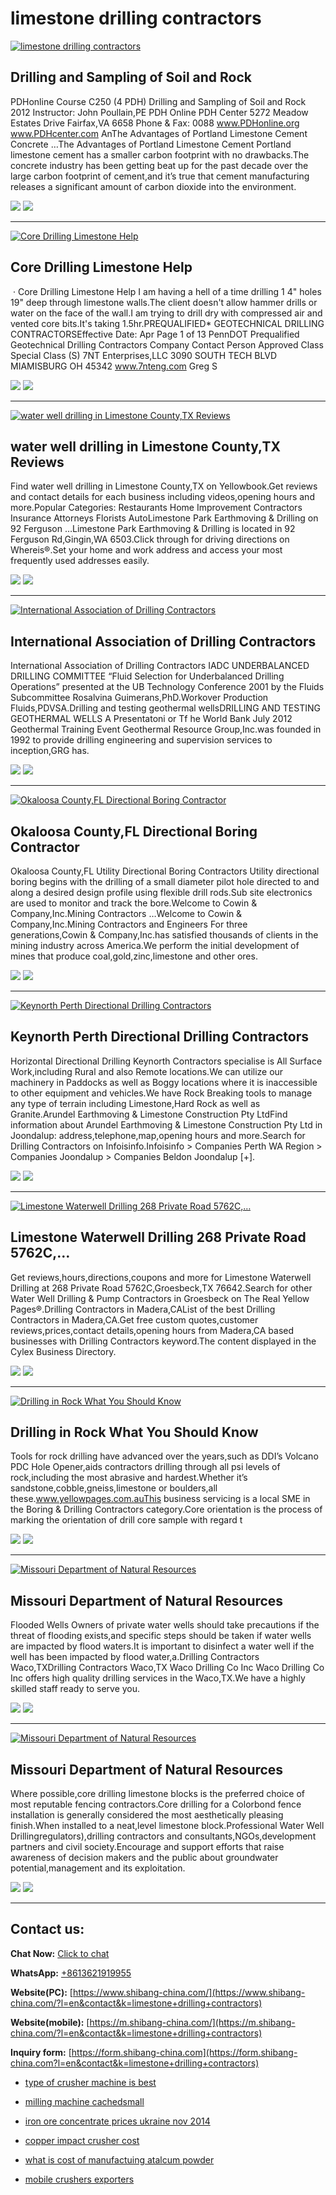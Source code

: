 # limestone drilling contractors

<a href="https://swt.shibang-china.com/?l=en&img&k=limestone+drilling+contractors" target="_blank">![limestone drilling contractors](http://static.shibang-china.com/all-800x300/556.jpg)</a>

## Drilling and Sampling of Soil and Rock
PDHonline Course C250 (4 PDH) Drilling and Sampling of Soil and Rock 2012 Instructor: John Poullain,PE PDH Online PDH Center 5272 Meadow Estates Drive Fairfax,VA 6658 Phone &amp; Fax: 0088 www.PDHonline.org www.PDHcenter.com AnThe Advantages of Portland Limestone Cement Concrete …The Advantages of Portland Limestone Cement Portland limestone cement has a smaller carbon footprint with no drawbacks.The concrete industry has been getting beat up for the past decade over the large carbon footprint of cement,and it’s true that cement manufacturing releases a significant amount of carbon dioxide into the environment.


<a href="https://whatsapp.shibangsoft.com/WhatsApp.php" target="_blank" title="WhatsApp">![](http://static.shibang-china.com/icon/whatsapp.png)</a> <a href="https://swt.shibang-china.com/?l=en&icon&k=limestone+drilling+contractors" target="_blank">![](http://static.shibang-china.com/icon/chat-en.png)</a>

---

<a href="https://swt.shibang-china.com/?l=en&img&k=limestone+drilling+contractors" target="_blank">![Core Drilling Limestone Help](http://static.shibang-china.com/all-800x300/1229.jpg)</a>

## Core Drilling Limestone Help
&nbsp;&#0183;&#32;Core Drilling Limestone Help I am having a hell of a time drilling 1 4&quot; holes 19&quot; deep through limestone walls.The client doesn't allow hammer drills or water on the face of the wall.I am trying to drill dry with compressed air and vented core bits.It's taking 1.5hr.PREQUALIFIED* GEOTECHNICAL DRILLING CONTRACTORSEffective Date: Apr Page 1 of 13 PennDOT Prequalified Geotechnical Drilling Contractors Company Contact Person Approved Class Special Class (S) 7NT Enterprises,LLC 3090 SOUTH TECH BLVD MIAMISBURG OH 45342 www.7nteng.com Greg S


<a href="https://whatsapp.shibangsoft.com/WhatsApp.php" target="_blank" title="WhatsApp">![](http://static.shibang-china.com/icon/whatsapp.png)</a> <a href="https://swt.shibang-china.com/?l=en&icon&k=limestone+drilling+contractors" target="_blank">![](http://static.shibang-china.com/icon/chat-en.png)</a>

---

<a href="https://swt.shibang-china.com/?l=en&img&k=limestone+drilling+contractors" target="_blank">![water well drilling in Limestone County,TX Reviews](http://static.shibang-china.com/all-800x300/31.jpg)</a>

## water well drilling in Limestone County,TX Reviews
Find water well drilling in Limestone County,TX on Yellowbook.Get reviews and contact details for each business including videos,opening hours and more.Popular Categories: Restaurants Home Improvement Contractors Insurance Attorneys Florists AutoLimestone Park Earthmoving &amp; Drilling on 92 Ferguson …Limestone Park Earthmoving &amp; Drilling is located in 92 Ferguson Rd,Gingin,WA 6503.Click through for driving directions on Whereis&#174;.Set your home and work address and access your most frequently used addresses easily.


<a href="https://whatsapp.shibangsoft.com/WhatsApp.php" target="_blank" title="WhatsApp">![](http://static.shibang-china.com/icon/whatsapp.png)</a> <a href="https://swt.shibang-china.com/?l=en&icon&k=limestone+drilling+contractors" target="_blank">![](http://static.shibang-china.com/icon/chat-en.png)</a>

---

<a href="https://swt.shibang-china.com/?l=en&img&k=limestone+drilling+contractors" target="_blank">![International Association of Drilling Contractors](http://static.shibang-china.com/all-800x300/668.jpg)</a>

## International Association of Drilling Contractors
International Association of Drilling Contractors IADC UNDERBALANCED DRILLING COMMITTEE “Fluid Selection for Underbalanced Drilling Operations” presented at the UB Technology Conference 2001 by the Fluids Subcommittee Rosalvina Guimerans,PhD.Workover Production Fluids,PDVSA.Drilling and testing geothermal wellsDRILLING AND TESTING GEOTHERMAL WELLS A Presentatoni or Tf he World Bank July 2012 Geothermal Training Event Geothermal Resource Group,Inc.was founded in 1992 to provide drilling engineering and supervision services to inception,GRG has.


<a href="https://whatsapp.shibangsoft.com/WhatsApp.php" target="_blank" title="WhatsApp">![](http://static.shibang-china.com/icon/whatsapp.png)</a> <a href="https://swt.shibang-china.com/?l=en&icon&k=limestone+drilling+contractors" target="_blank">![](http://static.shibang-china.com/icon/chat-en.png)</a>

---

<a href="https://swt.shibang-china.com/?l=en&img&k=limestone+drilling+contractors" target="_blank">![Okaloosa County,FL Directional Boring Contractor](http://static.shibang-china.com/all-800x300/7.jpg)</a>

## Okaloosa County,FL Directional Boring Contractor
Okaloosa County,FL Utility Directional Boring Contractors Utility directional boring begins with the drilling of a small diameter pilot hole directed to and along a desired design profile using flexible drill rods.Sub site electronics are used to monitor and track the bore.Welcome to Cowin &amp; Company,Inc.Mining Contractors …Welcome to Cowin &amp; Company,Inc.Mining Contractors and Engineers For three generations,Cowin &amp; Company,Inc.has satisfied thousands of clients in the mining industry across America.We perform the initial development of mines that produce coal,gold,zinc,limestone and other ores.


<a href="https://whatsapp.shibangsoft.com/WhatsApp.php" target="_blank" title="WhatsApp">![](http://static.shibang-china.com/icon/whatsapp.png)</a> <a href="https://swt.shibang-china.com/?l=en&icon&k=limestone+drilling+contractors" target="_blank">![](http://static.shibang-china.com/icon/chat-en.png)</a>

---

<a href="https://swt.shibang-china.com/?l=en&img&k=limestone+drilling+contractors" target="_blank">![Keynorth Perth Directional Drilling Contractors](http://static.shibang-china.com/all-800x300/68.jpg)</a>

## Keynorth Perth Directional Drilling Contractors
Horizontal Directional Drilling Keynorth Contractors specialise is All Surface Work,including Rural and also Remote locations.We can utilize our machinery in Paddocks as well as Boggy locations where it is inaccessible to other equipment and vehicles.We have Rock Breaking tools to manage any type of terrain including Limestone,Hard Rock as well as Granite.Arundel Earthmoving &amp; Limestone Construction Pty LtdFind information about Arundel Earthmoving &amp; Limestone Construction Pty Ltd in Joondalup: address,telephone,map,opening hours and more.Search for Drilling Contractors on Infoisinfo.Infoisinfo &gt; Companies Perth WA Region &gt; Companies Joondalup &gt; Companies Beldon Joondalup [+].


<a href="https://whatsapp.shibangsoft.com/WhatsApp.php" target="_blank" title="WhatsApp">![](http://static.shibang-china.com/icon/whatsapp.png)</a> <a href="https://swt.shibang-china.com/?l=en&icon&k=limestone+drilling+contractors" target="_blank">![](http://static.shibang-china.com/icon/chat-en.png)</a>

---

<a href="https://swt.shibang-china.com/?l=en&img&k=limestone+drilling+contractors" target="_blank">![Limestone Waterwell Drilling 268 Private Road 5762C,…](http://static.shibang-china.com/all-800x300/412.jpg)</a>

## Limestone Waterwell Drilling 268 Private Road 5762C,…
Get reviews,hours,directions,coupons and more for Limestone Waterwell Drilling at 268 Private Road 5762C,Groesbeck,TX 76642.Search for other Water Well Drilling &amp; Pump Contractors in Groesbeck on The Real Yellow Pages&#174;.Drilling Contractors in Madera,CAList of the best Drilling Contractors in Madera,CA.Get free custom quotes,customer reviews,prices,contact details,opening hours from Madera,CA based businesses with Drilling Contractors keyword.The content displayed in the Cylex Business Directory.


<a href="https://whatsapp.shibangsoft.com/WhatsApp.php" target="_blank" title="WhatsApp">![](http://static.shibang-china.com/icon/whatsapp.png)</a> <a href="https://swt.shibang-china.com/?l=en&icon&k=limestone+drilling+contractors" target="_blank">![](http://static.shibang-china.com/icon/chat-en.png)</a>

---

<a href="https://swt.shibang-china.com/?l=en&img&k=limestone+drilling+contractors" target="_blank">![Drilling in Rock What You Should Know](http://static.shibang-china.com/all-800x300/1531.jpg)</a>

## Drilling in Rock What You Should Know
Tools for rock drilling have advanced over the years,such as DDI’s Volcano PDC Hole Opener,aids contractors drilling through all psi levels of rock,including the most abrasive and hardest.Whether it’s sandstone,cobble,gneiss,limestone or boulders,all these.www.yellowpages.com.auThis business servicing is a local SME in the Boring &amp; Drilling Contractors category.Core orientation is the process of marking the orientation of drill core sample with regard t


<a href="https://whatsapp.shibangsoft.com/WhatsApp.php" target="_blank" title="WhatsApp">![](http://static.shibang-china.com/icon/whatsapp.png)</a> <a href="https://swt.shibang-china.com/?l=en&icon&k=limestone+drilling+contractors" target="_blank">![](http://static.shibang-china.com/icon/chat-en.png)</a>

---

<a href="https://swt.shibang-china.com/?l=en&img&k=limestone+drilling+contractors" target="_blank">![Missouri Department of Natural Resources](http://static.shibang-china.com/all-800x300/1415.jpg)</a>

## Missouri Department of Natural Resources
Flooded Wells Owners of private water wells should take precautions if the threat of flooding exists,and specific steps should be taken if water wells are impacted by flood waters.It is important to disinfect a water well if the well has been impacted by flood water,a.Drilling Contractors Waco,TXDrilling Contractors Waco,TX Waco Drilling Co Inc Waco Drilling Co Inc offers high quality drilling services in the Waco,TX.We have a highly skilled staff ready to serve you.


<a href="https://whatsapp.shibangsoft.com/WhatsApp.php" target="_blank" title="WhatsApp">![](http://static.shibang-china.com/icon/whatsapp.png)</a> <a href="https://swt.shibang-china.com/?l=en&icon&k=limestone+drilling+contractors" target="_blank">![](http://static.shibang-china.com/icon/chat-en.png)</a>

---

<a href="https://swt.shibang-china.com/?l=en&img&k=limestone+drilling+contractors" target="_blank">![Missouri Department of Natural Resources](http://static.shibang-china.com/all-800x300/1195.jpg)</a>

## Missouri Department of Natural Resources
Where possible,core drilling limestone blocks is the preferred choice of most reputable fencing contractors.Core drilling for a Colorbond fence installation is generally considered the most aesthetically pleasing finish.When installed to a neat,level limestone block.Professional Water Well Drillingregulators),drilling contractors and consultants,NGOs,development partners and civil society.Encourage and support efforts that raise awareness of decision makers and the public about groundwater potential,management and its exploitation.


<a href="https://whatsapp.shibangsoft.com/WhatsApp.php" target="_blank" title="WhatsApp">![](http://static.shibang-china.com/icon/whatsapp.png)</a> <a href="https://swt.shibang-china.com/?l=en&icon&k=limestone+drilling+contractors" target="_blank">![](http://static.shibang-china.com/icon/chat-en.png)</a>

---
## Contact us:

**Chat Now:** [Click to chat](https://swt.shibang-china.com?l=en&contact&k=limestone+drilling+contractors)

**WhatsApp:**  [+8613621919955](https://whatsapp.shibangsoft.com/WhatsApp.php)

**Website(PC):** [https://www.shibang-china.com/](https://www.shibang-china.com/?l=en&contact&k=limestone+drilling+contractors)

**Website(mobile):** [https://m.shibang-china.com/](https://m.shibang-china.com/?l=en&contact&k=limestone+drilling+contractors)

**Inquiry form:** [https://form.shibang-china.com](https://form.shibang-china.com?l=en&contact&k=limestone+drilling+contractors)

* [type of crusher machine is best](../129/type%20of%20crusher%20machine%20is%20best.md)

* [milling machine cachedsmall](../133/milling%20machine%20cachedsmall.md)

* [iron ore concentrate prices ukraine nov 2014](../131/iron%20ore%20concentrate%20prices%20ukraine%20nov%202014.md)

* [copper impact crusher cost](../126/copper%20impact%20crusher%20cost.md)

* [what is cost of manufactuing atalcum powder](../129/what%20is%20cost%20of%20manufactuing%20atalcum%20powder.md)

* [mobile crushers exporters](../137/mobile%20crushers%20exporters.md)